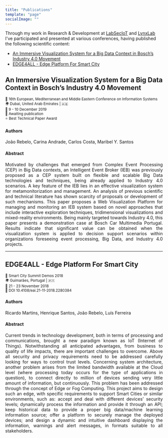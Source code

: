 ```yaml
---
title: "Publications"
template: "page"
socialImage: ""
---
```



Through my work in Research & Development at [LabSecIoT](https://labseciot.dsi.uminho.pt) and [LynxLab](http://www3.dsi.uminho.pt/maribel/lynxlab/index.html) I've participated and presented at various conferences, having published the following scientific content:

- [An Immersive Visualization System for a Big Data Context in Bosch’s Industry 4.0 Movement](#an-immersive-visualization-system-for-a-big-data-context-in-boschs-industry-40-movement)
- [EDGE4ALL - Edge Platform For Smart City](#edge4all---edge-platform-for-smart-city)

## An Immersive Visualization System for a Big Data Context in Bosch’s Industry 4.0 Movement
<small>📜 16th European, Mediterranean and Middle Eastern Conference on Information Systems</small><br>
<small>🌍 Dubai, United Arab Emirates | 🇦🇪</small><br>
<small>📆 9 - 10 December 2019</small><br>
<small>🔎 Awaiting publication</small><br>
<small>⭐ Best Technical Paper Award</small>

#### Authors
João Rebelo, Carina Andrade, Carlos Costa, Maribel Y. Santos

#### Abstract
<div style="text-align: justify;">Motivated by challenges that emerged from Complex Event Processing (CEP) in Big Data contexts, an Intelligent Event Broker (IEB) was previously proposed as a CEP system built on flexible and scalable Big Data technologies and techniques, being already applied to Industry 4.0 scenarios. A key feature of the IEB lies in an effective visualization system for metamonitorization and management. An analysis of previous scientific and technical literature has shown scarcity of proposals or development of such mechanisms. This paper proposes a Web Visualization Platform for managing and monitoring an IEB system based on novel approaches that include interactive exploration techniques, tridimensional visualizations and mixed-reality environments. Being mainly targeted towards Industry 4.0, this paper presents a demonstration case at Bosch Car Multimedia Portugal. Results indicate that significant value can be obtained when the visualization system is applied to decision support scenarios within organizations foreseeing event processing, Big Data, and Industry 4.0 projects.</div>

-------------------

## EDGE4ALL - Edge Platform For Smart City
<small>📜 Smart City Summit Demos 2018</small><br>
<small>🌍 Guimarães, Portugal | 🇵🇹</small><br>
<small>📆 21 - 23 November 2018</small><br>
<small>🔎 DOI 10.4108/eai.21-11-2018.2280384</small>

#### Authors
Ricardo Martins, Henrique Santos, João Rebelo, Luís Ferreira

#### Abstract
<div style="text-align: justify;">Current trends in technology development, both in terms of processing and communications, brought a new paradigm known as IoT (Internet of Things). Notwithstanding all anticipated advantages, from business to quality of life impacts, there are important challenges to overcome. Above all security and privacy requirements need to be addressed carefully looking for ways to control trust levels. Concerning system architecture, another problem arises from the limited bandwidth available at the Cloud level (where processing today occurs for the type of applications in question), to connect directly to million of devices sending very little amount of information, but continuously. This problem has been addressed through the concept of Edge or Fog Computing. This project aims to design such an edge, with specific requirements to support Smart Cities or similar environments, such as: accept and deal with different devices’ security levels; dynamically process the information and provide it through an API; keep historical data to provide a proper big data/machine learning information source; offer a platform to securely manage the deployed devices; and design a dynamic and intuitive dashboard displaying the information, warnings and alert messages, in formats suitable to all stakeholders.




